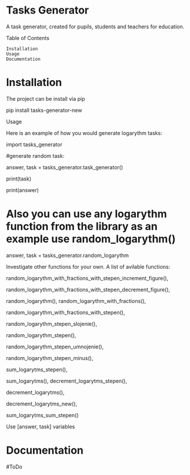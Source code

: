 # Tasks Generator


A task generator, created for pupils, students and teachers for education. 




Table of Contents

    Installation
    Usage
    Documentation

# Installation

The project can be install via pip

pip install tasks-generator-new

Usage

Here is an example of how you would generate logarythm tasks:

import tasks_generator

#generate random task:

answer, task = tasks_generator.task_generator()

print(task)

print(answer)

# Also you can use any logarythm function from the library as an example use random_logarythm()
answer, task = tasks_generator.random_logarythm

Investigate other functions for your own.
A list of avilable functions:

random_logarythm_with_fractions_with_stepen_increment_figure(),

random_logarythm_with_fractions_with_stepen_decrement_figure(),

random_logarythm(), random_logarythm_with_fractions(), 

random_logarythm_with_fractions_with_stepen(),

random_logarythm_stepen_slojenie(),

random_logarythm_stepen(),

random_logarythm_stepen_umnojenie(),

random_logarythm_stepen_minus(), 

sum_logarytms_stepen(), 

sum_logarytms(), decrement_logarytms_stepen(),

decrement_logarytms(),

decrement_logarytms_new(), 

sum_logarytms_sum_stepen()






Use [answer, task] variables

# Documentation

#ToDo 

